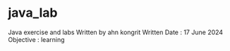 # java_lab
Java exercise and labs
Written by ahn kongrit
Written Date : 17 June 2024
Objective : learning 
